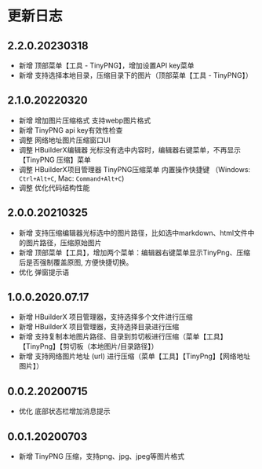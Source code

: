 # 更新日志

## 2.2.0.20230318
* 新增 顶部菜单【工具 - TinyPNG】，增加设置API key菜单
* 新增 支持选择本地目录，压缩目录下的图片（顶部菜单【工具 - TinyPNG】）

## 2.1.0.20220320
* 新增 增加图片压缩格式 支持webp图片格式
* 新增 TinyPNG api key有效性检查
* 调整 网络地址图片压缩窗口UI
* 调整 HBuilderX编辑器 光标没有选中内容时，编辑器右键菜单，不再显示【TinyPNG 压缩】菜单
* 调整 HBuilderX项目管理器 TinyPNG压缩菜单 内置操作快捷键 （Windows: `Ctrl+Alt+C`, Mac: `Command+Alt+C`)
* 调整 优化代码结构性能

## 2.0.0.20210325
* 新增 支持压缩编辑器光标选中的图片路径，比如选中markdown、html文件中的图片路径，压缩原始图片
* 新增 顶部菜单【工具】，增加两个菜单：编辑器右键菜单显示TinyPng、压缩后是否强制覆盖原图, 方便快捷切换。
* 优化 弹窗提示语

## 1.0.0.2020.07.17
* 新增 HBuilderX 项目管理器，支持选择多个文件进行压缩
* 新增 HBuilderX 项目管理器，支持选择目录进行压缩
* 新增 支持复制本地图片路径、目录到剪切板进行压缩（菜单【工具】【TinyPng】【剪切板（本地图片/目录路径】）
* 新增 支持网络图片地址 (url) 进行压缩（菜单【工具】【TinyPng】【网络地址图片】）

## 0.0.2.20200715
* 优化 底部状态栏增加消息提示

## 0.0.1.20200703
* 新增 TinyPNG 压缩，支持png、jpg、jpeg等图片格式